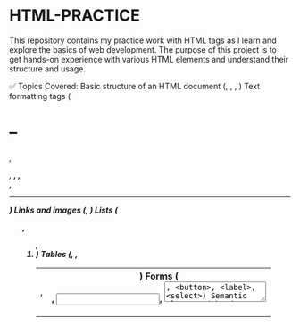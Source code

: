 # HTML-PRACTICE
This repository contains my practice work with HTML tags as I learn and explore the basics of web development. The purpose of this project is to get hands-on experience with various HTML elements and understand their structure and usage.

✅ Topics Covered:
Basic structure of an HTML document (<!DOCTYPE html>, <html>, <head>, <body>)
Text formatting tags (<h1>–<h6>, <p>, <strong>, <em>, <br>, <hr>)
Links and images (<a>, <img>)
Lists (<ul>, <ol>, <li>)
Tables (<table>, <tr>, <td>, <th>)
Forms (<form>, <input>, <textarea>, <button>, <label>, <select>)
Semantic elements (<header>, <footer>, <nav>, <article>, <section>)
Media tags (<audio>, <video>, <iframe>)
